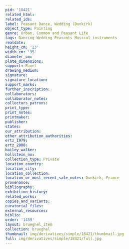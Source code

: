 ```yaml
---
pid: '18421'
related_html: 
related_ids: 
label: Peasant Dance, Wedding (Dunkirk)
object_type: Painting
genre: Urban, Common and Peasant Life
tags: Dancing Wedding Peasants Musical_instruments
realdate: 
height_cm: '23'
width_cm: '35'
diameter_cm: 
plate_dimensions: 
support: Panel
drawing_medium: 
signature: 
signature_location: 
support_marks: 
further_inscription: 
collaborators: 
collaborator_notes: 
collectors_patrons: 
print_type: 
print_notes: 
printmaker: 
publisher: 
states: 
our_attribution: 
other_attribution_authorities: 
ertz_1979: 
ertz_2008: 
bailey_walker: 
hollstein_no: 
collection_type: Private
location_country: 
location_city: 
location_collection: 
location_or_most_recent_sale_notes: Dunkirk, France
provenance: 
bibliography: 
exhibition_history: 
related_works: 
copies_and_variants: 
curatorial_files: 
external_resources: 
biblio: 
order: '1459'
layout: brueghel_item
collection: brueghel
thumbnail: img/derivatives/simple/18421/thumbnail.jpg
full: img/derivatives/simple/18421/full.jpg
---
```

